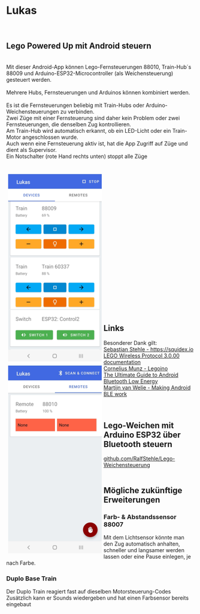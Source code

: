 <H1>Lukas</H1>
<br>
<H2> Lego Powered Up mit Android steuern</H2>
<br>
Mit dieser Android-App können Lego-Fernsteuerungen 88010, Train-Hub´s 88009 und Arduino-ESP32-Microcontroller (als Weichensteuerung) gesteuert werden.<br>
<br>
Mehrere Hubs, Fernsteuerungen und Arduinos können kombiniert werden.<br>
<br>
Es ist die Fernsteuerungen beliebig mit Train-Hubs oder Arduino-Weichensteuerungen zu verbinden.<br>
Zwei Züge mit einer Fernsteuerung sind daher kein Problem oder zwei Fernsteuerungen, die denselben Zug kontrollieren.<br>
Am Train-Hub wird automatisch erkannt, ob ein LED-Licht oder ein Train-Motor angeschlossen wurde.<br>
Auch wenn eine Fernsteuerung aktiv ist, hat die App Zugriff auf Züge und dient als Supervisor.<br>
Ein Notschalter (rote Hand rechts unten) stoppt alle Züge <br>
<br>
<br>
<div>
    <img src="https://github.com/RalfStehle/Lukas/blob/main/Screenshot_Devices.jpg" title="Screenshot" height= "500" alt="" style="margin:5px" align="left">
    <img src="https://github.com/RalfStehle/Lukas/blob/main/Screenshot_Remotes.jpg" title="Screenshot" height= "500" alt="" style="margin:5px" align="left">
</div>
<br><br><br><br><br><br><br><br><br><br><br><br><br><br><br><br><br><br><br><br><br>

<br>

<H2> Links</H2>
Besonderer Dank gilt:<br>
<A HREF="https://squidex.io" target="_blank">Sebastian Stehle - https://squidex.io</A><br>
<A HREF="https://lego.github.io/lego-ble-wireless-protocol-docs/index.html" target="_blank">LEGO Wireless Protocol 3.0.00 documentation</A><br>
<A HREF="https://github.com/corneliusmunz/legoino/blob/master/src/Lpf2HubEmulation.cpp" target="_blank">Cornelius Munz - Legoino</A><br>
<A HREF="https://punchthrough.com/android-ble-guide" target="_blank">The Ultimate Guide to Android Bluetooth Low Energy</A><br>
<A HREF="https://medium.com/@martijn.van.welie" target="_blank">Martijn van Welie - Making Android BLE work</A><br>
<A HREF="https://github.com/Cosmik42/BAP" target="_blank"The Brick Automation Project></A><br>

<br>

<H2>Lego-Weichen mit Arduino ESP32 über Bluetooth steuern</H2>
<A HREF="https://github.com/RalfStehle/Lego-Weichensteuerung" target="_blank">github.com/RalfStehle/Lego-Weichensteuerung</A><br>

<br>

<H2>Mögliche zukünftige Erweiterungen</H2>
<H3>Farb- & Abstandssensor 88007</H3>
Mit dem Lichtsensor könnte man den Zug automatisch anhalten, schneller und langsamer werden lassen oder eine Pause einlegen, je nach Farbe.
<br>
<H3>Duplo Base Train</H3>
Der Duplo Train reagiert fast auf dieselben Motorsteuerung-Codes<br>
Zusätzlich kann er Sounds wiedergeben und hat einen Farbsensor bereits eingebaut<br>
